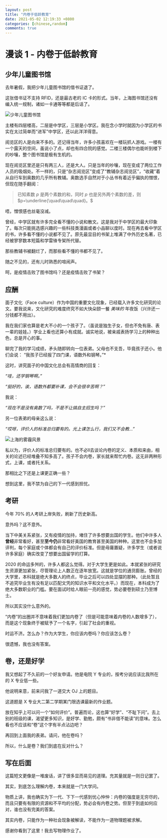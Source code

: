```yaml
---
layout: post
title: "内卷于低龄教育"
date: 2021-05-02 12:19:33 +0800
categories: [chinese,random]
comments: true
---
```


<link rel="stylesheet" href="https://cdn.jsdelivr.net/npm/katex@0.15.2/dist/katex.min.css" integrity="sha384-MlJdn/WNKDGXveldHDdyRP1R4CTHr3FeuDNfhsLPYrq2t0UBkUdK2jyTnXPEK1NQ" crossorigin="anonymous">
<script src="/Gennadiyev/assets/js/katex.min.js"></script>
<script src="/Gennadiyev/assets/js/katex-auto-render.min.js"></script>

# 漫谈 1 - 内卷于低龄教育

## 少年儿童图书馆

去年暑假，我把少年儿童图书馆的借书证退了。

这张借书证不支持 RFID，还是最古老的 IC 卡的形式。当年，上海图书馆还没有编入统一规制，诸如一卡通等等都是后话了。

![少年儿童图书馆](https://i.loli.net/2021/04/02/F2TmhKoLEYZXBpU.jpg)

主楼有四层楼高，二层是中学区，三层是小学区。我在念小学时就因为小学区的书实在太过简单而“进军”中学区，还以此洋洋得意。

阅览区的人是向来不多的。还记得当年，许多小孩喜欢在一楼玩抓人游戏。一楼有一个露天的空间，虽说小了点，却也有四合院的感觉。二楼三楼偶尔也能听到楼下的吵嚷，整个图书馆是极有生机的。

现在阅览区里还是只有两三人，还是大人。只是当年的吵嚷，现在变成了两位工作人员的吸烟处。不一样的，只是“杂志阅览区”变成了“教辅杂志阅览区”，“收藏”着从自行车到奥数的几乎所有教辅。奥数选手自然对于小丛书有着近乎偏执的憎恨，但现在随手翻阅：

> 已知素数 $p$ 是两个素数的和，同时 $p$ 也是另外两个素数的差，则 $p=\underline{\quad\quad\quad}。$

唔，憎恨感也丝毫没减。

曾经，中学区就有许多完全看不懂的小说和散文。这是我对于中学区的最大印象了。每次只能挑选感兴趣的一些科技类漫画或者小品聊以度时。现在再去看中学区的书，许多看不懂的小说都不见了。原先最显目的书架上堆满了中外历史名著，已经被寥寥数本短篇和学雷锋专架所代替。

那些教辅书被翻烂了，而那些看不懂的书都不见了。

随之不见的，还有儿时熟悉的喧闹声。

呵，是疫情击败了图书馆吗？还是疫情击败了书架？

## 应酬

面子文化（Face culture）作为中国的重要文化现象，已经载入许多文化研究的论文。要我说来，文化研究的难度终究不如大快朵颐一餐 *美味的* 年夜饭（兴许还一分钱都不用出）。

我在我们家也算是老大不小的一个孩子了。（虽说是独生子女，但也不免有唐、表一辈的娃娃。）学业上看也还算小有成就。诚实地说，被亲戚表扬学习上的种种出色，总是开心的事。

聊完了我的学习成绩，矛头随即转向一位表弟。父母也不支吾，毕竟孩子还小。他们会说：
“我孩子已经报了四门课，语数外和钢琴。”*

这时，讲究面子的中国文化总会有高情商的回复：

*“哇，还学钢琴啊。”*

*“挺好的，诶，语数外都要补课，会不会很辛苦啊？”*

我说：

*“现在不是没有奥数了吗，不是不让搞自主招生吗？”*

另一位表弟的母亲这么说：

*“哎呀，评价人的标准总归要有的。光上课怎么行，我们又不会教…”*

![上海的雾霾风景](https://i.loli.net/2021/04/02/i2WN8HJnpo73dIx.jpg)

私以为，评价人的标准总归要有的。也不必ll去谈论内卷的定义、本质和来由，相关的论述已经堆叠不知多高了。孩子不会内卷，家长就来帮忙内卷。这无非两种形式，上课，或者托关系。

那相比之下还是上课更正确一些？

想到这里，我不禁为自己的下一代感到担忧。

## 考研

今年 70% 的人考研上岸失败，刷新了历史新高。

意外吗？这不意外。

当下中美关系紧张，又有疫情的加持，堵住了许多想要出国的学生。他们中许多人**曾经**非常看好，甚至**至今仍**非常看好美国的教育甚至美国的种种。这里也不会多加评判，每个家庭或个体都会有自己的评价标准。但是毋庸置疑，许多学生（或者说许多家庭）确实改变了想要出国留学的打算。

2020 的命运多舛的，许多人都这么觉得。对于大学生更是如此。本就紧张的研究生资源更加紧张，尽管理论上人数正在逐年放宽。这就是学位的通货膨胀。曾经的大学里，本科就是绝大多数人的终点，毕业之后可以四处显摆的那种。（此处暂且不追究毕业生有没有足以匹配文凭的知识水平和文化水平。）而现在，本科成为了绝大多数职业的门槛。要在面试时给人眼前一亮的感觉，势必要卷到硕士乃至博士。

所以其实没什么意外的。

“内卷”的出圈并不意味着我们更加内卷了（但是可能意味着内卷的人数增多了），而是这个现象终于被赋予了一个名字，引起了社会的重视。

时运不济。怎么办？作为大学生，你应该内卷吗？你应该怎么卷？

很遗憾，我也没有答案。

## 卷，还是好学

我又想起了不久前的一个好友申请。他是电院 Y 专业的，按考分说应该比我所在的 X 专业低一些。

他说明来意，前来问我了一道交大 OJ 上的题目。

这道题是 X 专业大二第二学期某门限选课最新的作业题。

放在知乎上可以问一个“如何评价”。普遍而论，这也算“好学”、“不耻下问”。去上别的班级的课，渴望更多知识，是好学、勤勉，颇有“书非借不能读”的意味。怎么看也不应该和“卷”这个字有半点沾边吧？

再回到上面我的表弟。请问，他在卷吗？

所以，什么是卷？我们到底在反对什么？

## 写在后面

这篇短文更像是一堆废话，讲了很多显而易见的道理。充其量就是一则日记罢了。

其实，到底怎么理解内卷，本来就是一门大学问。

物质上讲，我也确实为下一代、下下一代感到忧心忡忡：内卷的强度是无穷尽的，而且只要有有限的资源和不平均的分配，势必会有内卷之势。但至于到底如何应对，谁也没有完美的答案。

其实内卷，只能作为一种社会现象被解读，不能作为一道物理题被求解。

感谢你看到了这里！我去写物理作业了。

<script>
    document.addEventListener("DOMContentLoaded", function() {
        renderMathInElement(document.body, {
            delimiters: [
                {left: '$$', right: '$$', display: true},
                {left: '$', right: '$', display: false},
                {left: '\\(', right: '\\)', display: false},
                {left: '\\[', right: '\\]', display: true}
            ],
            throwOnError : false
        });
    });
</script>

